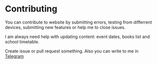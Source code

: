 # Contributing

You can contribute to website by submitting errors, testing from differrent devices, submitting new features or help me to close issues.

I am always need help with updating content: event dates, books list and school timetable.

Create issue or pull request something. Also you can write to me in [Telegram](https://t.me/dtroode)
